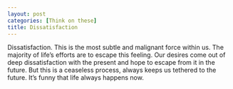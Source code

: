 ```yaml
---
layout: post
categories: [Think on these]
title: Dissatisfaction
---
```

Dissatisfaction. This is the most subtle and malignant force within us. The majority of life’s efforts are to escape this feeling. Our desires come out of deep dissatisfaction with the present and hope to escape from it in the future. But this is a ceaseless process, always keeps us tethered to the future. It’s funny that life always happens now.

